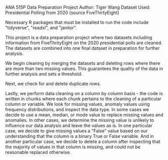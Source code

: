 ANA 515P Data Preparation Project
Author: Tiger Wang
Dataset Used: Presidential Polling from 2020 (source FiveThirtyEight)

Necessary R packages that must be installed to run the code include "tidyverse", "readxl", and "janitor".

This project is a data preparation project where two datasets including information from FiveThrityEight on the 2020 presidential polls are cleaned. The datasets are combined into one final dataset in preparation for further analysis.

We begin cleaning by merging the datasets and deleting rows where there are more than two missing values. This guarantees the quality of the data in further analysis and sets a threshold.

Next, we check for and delete duplicate rows.

Lastly, we perform data cleaning on a column by column basis - the code is written in chunks where each chunk pertains to the cleaning of a particular column or variable. 
We look for missing values, anomaly values using frequency distributions, and inspect the data type. In some cases we decide to use a mean, median, or mode value to replace missing values and anomalies.
In other cases, we determine the missing value is unlikely to influence our data analysis and leave the values as is.
In one particular case, we decide to give missing values a "False" value based on our understanding that the column is a binary True or False variable.
And in another particular case, we decide to delete a column after inspecting that the majority of values in that column is missing, and could not be reasonable replaced otherwise.
